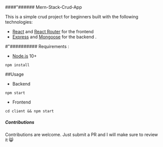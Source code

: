 ####"###### Mern-Stack-Crud-App

This is a simple crud project for beginners built with the following technologies:
- [React](https://facebook.github.io/react/) and [React Router](https://reacttraining.com/react-router/) for the frontend
- [Express](http://expressjs.com/) and [Mongoose](http://mongoosejs.com/) for the backend .

 #"########## Requirements :


- [Node.js](https://nodejs.org/en/) 10+

```shell
npm install
```


##Usage

- Backend
```shell
npm start
```

- Frontend
```shell
cd client && npm start
```

##### Contributions
Contributions are welcome. Just submit a PR and I will make sure to review it 😸
